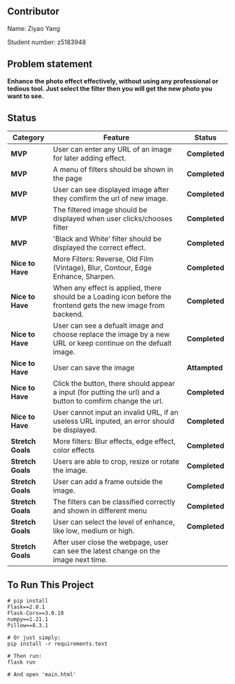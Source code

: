 ## __Contributor__
Name: Ziyao Yang

Student number:  z5183948

## __Problem statement__

__Enhance the photo effect effectively, without using any professional or tedious tool. Just select the filter then you will get the new photo you want to see.__ 

## __Status__

| Category      | Feature                                                                                                         | Status    |
| ------------- | --------------------------------------------------------------------------------------------------------------- | --------- |
| __MVP__           | User can enter any URL of an image for later adding effect.                                                     | __Completed__ |
| __MVP__           | A menu of filters should be shown in the page                                                                   | __Completed__ |
| __MVP__           | User can see displayed image after they comfirm the url of new image.                                           | __Completed__ |
| __MVP__           | The filtered image should be displayed when user clicks/chooses filter                                          | __Completed__ |
| __MVP__           | 'Black and White' filter should be displayed the correct effect.                                                | __Completed__ |
| __Nice to Have__  | More Filters: Reverse, Old Film (Vintage), Blur, Contour, Edge Enhance, Sharpen.                                | __Completed__ |
| __Nice to Have__  | When any effect is applied, there should be a Loading icon before the frontend gets the new image from backend. | __Completed__ |
| __Nice to Have__  | User can see a defualt image and choose replace the image by a new URL or keep continue on the defualt image.   | __Completed__ |
| __Nice to Have__  | User can save the image                                                                                         | __Attampted__ |
| __Nice to Have__  | Click the button, there should appear a input (for putting the url) and a button to comfirm change the url.     | __Completed__ |
| __Nice to Have__  | User cannot input an invalid URL, if an useless URL inputed, an error should be displayed.                      | __Completed__ |
| __Stretch Goals__ | More filters: Blur effects, edge effect, color effects                                                          | __Completed__ |
| __Stretch Goals__ | Users are able to crop, resize or rotate the image.                                                             | __Completed__ |
| __Stretch Goals__ | User can add a frame outside the image.                                                                         | __Completed__ |
| __Stretch Goals__ | The filters can be classified correctly and shown in different menu                                             | __Completed__ |
| __Stretch Goals__ | User can select the level of enhance, like low, medium or high.                                                 | __Completed__ |
| __Stretch Goals__ | After user close the webpage, user can see the latest change on the image next time.                            |           |

## __To Run This Project__
    # pip install 
    Flask==2.0.1
    Flask-Cors==3.0.10
    numpy==1.21.1
    Pillow==8.3.1

    # Or just simply:     
    pip install -r requirements.text

    # Then run:
    flask run

    # And open 'main.html'
